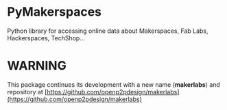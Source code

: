 # PyMakerspaces
Python library for accessing online data about Makerspaces, Fab Labs, Hackerspaces, TechShop...

# WARNING
This package continues its development with a new name (**makerlabs**) and repository at [https://github.com/openp2pdesign/makerlabs](https://github.com/openp2pdesign/makerlabs)
